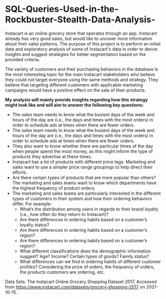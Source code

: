 # SQL-Queries-Used-in-the-Rockbuster-Stealth-Data-Analysis-

Instacart is an online grocery store that operates through an app. Instacart already has very good sales, but would like to uncover more information about their sales patterns. The purpose of this project is to perform an initial data and exploratory analysis of some of Instacart's data in order to derive insights and suggest strategies for better segmentation based on the provided criteria.

The variety of customers and their purchasing behaviors in the database is the most interesting topic for the main Instacart stakeholders who believe they could not target everyone using the same methods and strategy. They believe that targeting different customers with applicable marketing campaigns would have a positive effect on the sale of their products. 

**My analysis will mainly provide insights regarding how this strategy might look like and will aim to answer the following key questions:**
-  The sales team needs to know what the busiest days of the week and hours of the day
are (i.e., the days and times with the most orders) in order to schedule ads at times
when there are fewer orders.
-  The sales team needs to know what the busiest days of the week and hours of the day are (i.e., the days and times with the most orders) in order to schedule ads at times when there are fewer orders.
-  They also want to know whether there are particular times of the day when people spend the most money, as this might inform the type of products they advertise at these times.
-  Instacart has a lot of products with different price tags. Marketing and sales want to use a simpler price range groupings to help direct their efforts.
-  Are there certain types of products that are more popular than others? The marketing and sales teams want to know which departments have the highest frequency of product orders.
-  The marketing and sales teams are particularly interested in the different types of customers in their system and how their ordering behaviors differ. For example:
    - What’s the distribution among users in regards to their brand loyalty (i.e., how often do they return to Instacart)?
    - Are there differences in ordering habits based on a customer’s loyalty status?
    - Are there differences in ordering habits based on a customer’s region?
    - Are there differences in ordering habits based on a customer’s region?
    - What different classifications does the demographic information suggest? Age? Income? Certain types of goods? Family status?
    - What differences can we find in ordering habits of different customer profiles? Considering the price of orders, the frequency of orders, the products customers are ordering, etc.

Data Sets: The Instacart Online Grocery Shopping Dataset 2017, Accessed from https://www.instacart.com/datasets/grocery-shopping-2017 on 2021-10-15. 





